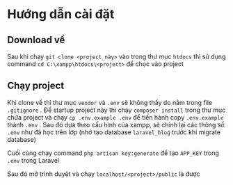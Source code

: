 # Hướng dẫn cài đặt

## Download về

Sau khi chạy `git clone <project_này>` vào trong thư mục `htdocs` thì sử dụng command `cd C:\xampp\htdocs\<project>` để chọc vào project


## Chạy project

Khi clone về thì thư mục `vendor` và `.env` sẽ không thấy do nằm trong file `.gitignore` . Để startup project này thì chạy `composer install` trong thư mục chứa project và chạy `cp .env.example .env` để tiến hành copy `.env.example` thành `.env` . Sau đó dựa theo cấu hình của xampp, sẽ chỉnh lại các thông số `.env` như đã học trên lớp (nhớ tạo database `laravel_blog` trước khi migrate database)

Cuối cùng chạy command `php artisan key:generate` để tạo `APP_KEY` trong `.env` trong Laravel

Sau đó mở trình duyệt và chạy `localhost/<project>/public` là được
